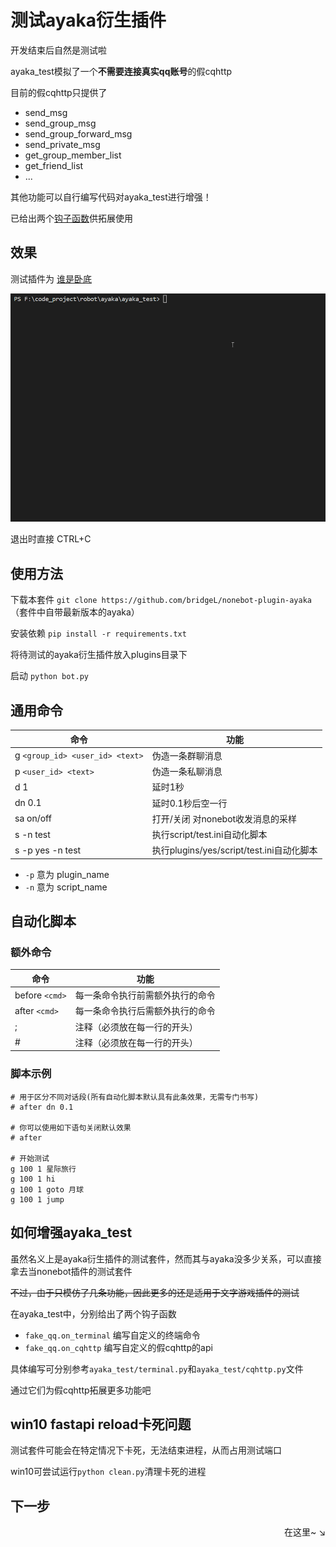 # 测试ayaka衍生插件

开发结束后自然是测试啦

ayaka_test模拟了一个**不需要连接真实qq账号**的假cqhttp

目前的假cqhttp只提供了

- send_msg
- send_group_msg
- send_group_forward_msg
- send_private_msg
- get_group_member_list
- get_friend_list
- ...

其他功能可以自行编写代码对ayaka_test进行增强！

已给出两个[钩子函数](#ayaka_test)供拓展使用

## 效果

测试插件为 [谁是卧底](https://github.com/bridgeL/nonebot-plugin-ayaka-who-is-suspect)

![图片](测试套件.gif)

退出时直接 CTRL+C

## 使用方法

下载本套件 `git clone https://github.com/bridgeL/nonebot-plugin-ayaka`（套件中自带最新版本的ayaka）

安装依赖 `pip install -r requirements.txt`

将待测试的ayaka衍生插件放入plugins目录下

启动 `python bot.py`

## 通用命令

| 命令                            | 功能                                      |
| ------------------------------- | ----------------------------------------- |
| g `<group_id> <user_id> <text>` | 伪造一条群聊消息                          |
| p `<user_id> <text> `           | 伪造一条私聊消息                          |
| d 1                             | 延时1秒                                   |
| dn 0.1                          | 延时0.1秒后空一行                         |
| sa on/off                       | 打开/关闭 对nonebot收发消息的采样         |
| s -n test                       | 执行script/test.ini自动化脚本             |
| s -p yes -n test                | 执行plugins/yes/script/test.ini自动化脚本 |

- `-p` 意为 plugin_name
- `-n` 意为 script_name

## 自动化脚本

### 额外命令

| 命令           | 功能                             |
| -------------- | -------------------------------- |
| before `<cmd>` | 每一条命令执行前需额外执行的命令 |
| after `<cmd>`  | 每一条命令执行后需额外执行的命令 |
| ;              | 注释（必须放在每一行的开头）     |
| #              | 注释（必须放在每一行的开头）     |

### 脚本示例

```
# 用于区分不同对话段(所有自动化脚本默认具有此条效果，无需专门书写)
# after dn 0.1 

# 你可以使用如下语句关闭默认效果
# after 

# 开始测试
g 100 1 星际旅行
g 100 1 hi
g 100 1 goto 月球
g 100 1 jump
```

## 如何增强ayaka_test

虽然名义上是ayaka衍生插件的测试套件，然而其与ayaka没多少关系，可以直接拿去当nonebot插件的测试套件

<del>不过，由于只模仿了几条功能，因此更多的还是适用于文字游戏插件的测试</del>

在ayaka_test中，分别给出了两个钩子函数

- `fake_qq.on_terminal` 编写自定义的终端命令
- `fake_qq.on_cqhttp` 编写自定义的假cqhttp的api

具体编写可分别参考`ayaka_test/terminal.py`和`ayaka_test/cqhttp.py`文件

通过它们为假cqhttp拓展更多功能吧

## win10 fastapi reload卡死问题

测试套件可能会在特定情况下卡死，无法结束进程，从而占用测试端口

win10可尝试运行`python clean.py`清理卡死的进程

## 下一步

<div align="right">
    在这里~ ↘
</div>


